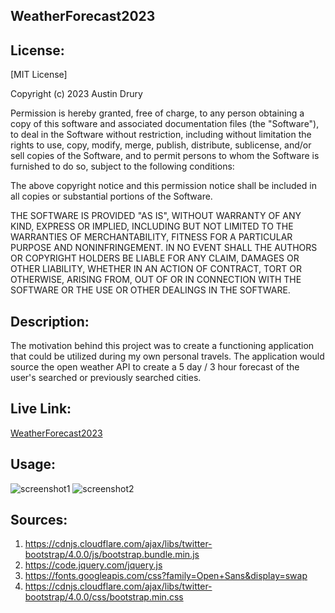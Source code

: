 ## WeatherForecast2023

## License:
[MIT License]

Copyright (c) 2023 Austin Drury

Permission is hereby granted, free of charge, to any person obtaining a copy
of this software and associated documentation files (the "Software"), to deal
in the Software without restriction, including without limitation the rights
to use, copy, modify, merge, publish, distribute, sublicense, and/or sell
copies of the Software, and to permit persons to whom the Software is
furnished to do so, subject to the following conditions:

The above copyright notice and this permission notice shall be included in all
copies or substantial portions of the Software.

THE SOFTWARE IS PROVIDED "AS IS", WITHOUT WARRANTY OF ANY KIND, EXPRESS OR
IMPLIED, INCLUDING BUT NOT LIMITED TO THE WARRANTIES OF MERCHANTABILITY,
FITNESS FOR A PARTICULAR PURPOSE AND NONINFRINGEMENT. IN NO EVENT SHALL THE
AUTHORS OR COPYRIGHT HOLDERS BE LIABLE FOR ANY CLAIM, DAMAGES OR OTHER
LIABILITY, WHETHER IN AN ACTION OF CONTRACT, TORT OR OTHERWISE, ARISING FROM,
OUT OF OR IN CONNECTION WITH THE SOFTWARE OR THE USE OR OTHER DEALINGS IN THE
SOFTWARE.

## Description:
The motivation behind this project was to create a functioning application that could be utilized during my own personal travels.
The application would source the open weather API to create a 5 day / 3 hour forecast of the user's searched or previously searched cities.

## Live Link:
[WeatherForecast2023](https://ausdru.github.io/WeatherForecast2023/)

## Usage:
![screenshot1](./assets/img1.png)
![screenshot2](./assets/img2.png)

## Sources:
1. https://cdnjs.cloudflare.com/ajax/libs/twitter-bootstrap/4.0.0/js/bootstrap.bundle.min.js
2. https://code.jquery.com/jquery.js
3. https://fonts.googleapis.com/css?family=Open+Sans&display=swap
4. https://cdnjs.cloudflare.com/ajax/libs/twitter-bootstrap/4.0.0/css/bootstrap.min.css


